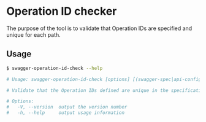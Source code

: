 # Operation ID checker

The purpose of the tool is to validate that Operation IDs are specified and unique for each path.

## Usage

```bash
$ swagger-operation-id-check --help

# Usage: swagger-operation-id-check [options] [(swagger-spec|api-configuration|npm-package|glob)...]

# Validate that the Operation IDs defined are unique in the specification

# Options:
#   -V, --version  output the version number
#   -h, --help     output usage information
```

